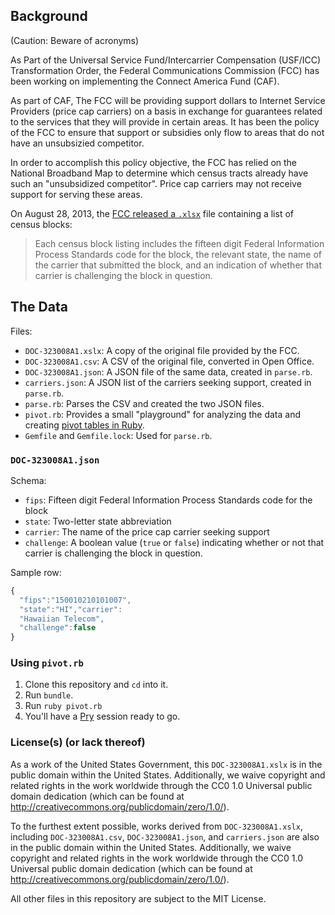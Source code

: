 ## Background

(Caution: Beware of acronyms)

As Part of the Universal Service Fund/Intercarrier Compensation (USF/ICC) Transformation Order, the Federal Communications Commission (FCC) has been working on implementing the Connect America Fund (CAF).

As part of CAF, The FCC will be providing support dollars to Internet Service Providers (price cap carriers) on a  basis in exchange for guarantees related to the services that they will provide in certain areas. It has been the policy of the FCC to ensure that support or subsidies only flow to areas that do not have an unsubsizied competitor.

In order to accomplish this policy objective, the FCC has relied on the National Broadband Map to determine which census tracts already have such an "unsubsidized competitor". Price cap carriers may not receive support for serving these areas.

On August 28, 2013, the [FCC released a `.xlsx`](http://apps.fcc.gov/ecfs/document/view?id=7520940223) file containing a list of census blocks:

> Each census block listing includes the fifteen digit Federal Information Process Standards code for the block, the relevant state, the name of the carrier that submitted the block, and an indication of whether that carrier is challenging the block in question.

## The Data

Files:

- `DOC-323008A1.xslx`: A copy of the original file provided by the FCC.
- `DOC-323008A1.csv`: A CSV of the original file, converted in Open Office.
- `DOC-323008A1.json`: A JSON file of the same data, created in `parse.rb`.
- `carriers.json`: A JSON list of the carriers seeking support, created in `parse.rb`.
- `parse.rb`: Parses the CSV and created the two JSON files.
- `pivot.rb`: Provides a small "playground" for analyzing the data and creating [pivot tables in Ruby](https://github.com/hopsoft/goldmine).
- `Gemfile` and `Gemfile.lock`: Used for `parse.rb`.

### `DOC-323008A1.json`

Schema:

- `fips`: Fifteen digit Federal Information Process Standards code for the block
- `state`: Two-letter state abbreviation
- `carrier`: The name of the price cap carrier seeking support
- `challenge`: A boolean value (`true` or `false`) indicating whether or not that carrier is challenging the block in question.

Sample row:

```javascript
{
  "fips":"150010210101007",
  "state":"HI","carrier":
  "Hawaiian Telecom",
  "challenge":false
}
```

### Using `pivot.rb`

1. Clone this repository and `cd` into it.
2. Run `bundle`.
3. Run `ruby pivot.rb`
4. You'll have a [Pry](http://pryrepl.org/) session ready to go.

### License(s) (or lack thereof)

As a work of the United States Government, this `DOC-323008A1.xslx` is in the public domain within the United States. Additionally, we waive copyright and related rights in the work worldwide through the CC0 1.0 Universal public domain dedication (which can be found at http://creativecommons.org/publicdomain/zero/1.0/).

To the furthest extent possible, works derived from `DOC-323008A1.xslx`, including `DOC-323008A1.csv`, `DOC-323008A1.json`, and `carriers.json` are also in the public domain within the United States. Additionally, we waive copyright and related rights in the work worldwide through the CC0 1.0 Universal public domain dedication (which can be found at http://creativecommons.org/publicdomain/zero/1.0/).

All other files in this repository are subject to the MIT License.

